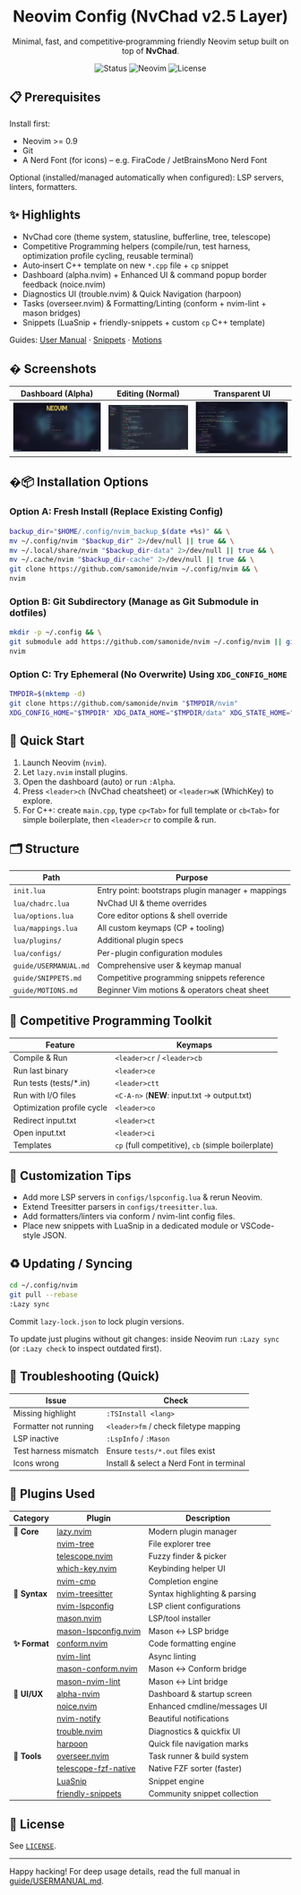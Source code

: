 <div align="center">

# Neovim Config (NvChad v2.5 Layer)

Minimal, fast, and competitive‑programming friendly Neovim setup built on top of **NvChad**.

![Status](https://img.shields.io/badge/status-active-success?style=flat-square)
![Neovim](https://img.shields.io/badge/Neovim-%3E=0.9-green?style=flat-square)
![License](https://img.shields.io/badge/License-Unlicense-blue?style=flat-square)

</div>

## 📋 Prerequisites

Install first:
* Neovim >= 0.9
* Git
* A Nerd Font (for icons) – e.g. FiraCode / JetBrainsMono Nerd Font

Optional (installed/managed automatically when configured): LSP servers, linters, formatters.

## ✨ Highlights

* NvChad core (theme system, statusline, bufferline, tree, telescope)
* Competitive Programming helpers (compile/run, test harness, optimization profile cycling, reusable terminal)
* Auto‑insert C++ template on new `*.cpp` file + `cp` snippet
* Dashboard (alpha.nvim) + Enhanced UI & command popup border feedback (noice.nvim)
* Diagnostics UI (trouble.nvim) & Quick Navigation (harpoon)
* Tasks (overseer.nvim) & Formatting/Linting (conform + nvim-lint + mason bridges)
* Snippets (LuaSnip + friendly-snippets + custom `cp` C++ template)

Guides: [User Manual](./guide/USERMANUAL.md) · [Snippets](./guide/SNIPPETS.md) · [Motions](./guide/MOTIONS.md)

## � Screenshots

Dashboard (Alpha) | Editing (Normal) | Transparent UI
:--:|:--:|:--:
![Dashboard](./screenshots/dashboard.png) | ![Normal](./screenshots/normal.png) | ![Transparent](./screenshots/transparent.png)


## �📦 Installation Options

### Option A: Fresh Install (Replace Existing Config)
```bash
backup_dir="$HOME/.config/nvim_backup_$(date +%s)" && \
mv ~/.config/nvim "$backup_dir" 2>/dev/null || true && \
mv ~/.local/share/nvim "$backup_dir-data" 2>/dev/null || true && \
mv ~/.cache/nvim "$backup_dir-cache" 2>/dev/null || true && \
git clone https://github.com/samonide/nvim ~/.config/nvim && \
nvim
```

### Option B: Git Subdirectory (Manage as Git Submodule in dotfiles)
```bash
mkdir -p ~/.config && \
git submodule add https://github.com/samonide/nvim ~/.config/nvim || git clone https://github.com/samonide/nvim ~/.config/nvim && \
nvim
```

### Option C: Try Ephemeral (No Overwrite) Using `XDG_CONFIG_HOME`
```bash
TMPDIR=$(mktemp -d)
git clone https://github.com/samonide/nvim "$TMPDIR/nvim"
XDG_CONFIG_HOME="$TMPDIR" XDG_DATA_HOME="$TMPDIR/data" XDG_STATE_HOME="$TMPDIR/state" XDG_CACHE_HOME="$TMPDIR/cache" nvim
```

## 🚀 Quick Start
1. Launch Neovim (`nvim`).
2. Let `lazy.nvim` install plugins.
3. Open the dashboard (auto) or run `:Alpha`.
4. Press `<leader>ch` (NvChad cheatsheet) or `<leader>wK` (WhichKey) to explore.
5. For C++: create `main.cpp`, type `cp<Tab>` for full template or `cb<Tab>` for simple boilerplate, then `<leader>cr` to compile & run.

## 🗂 Structure
| Path | Purpose |
|------|---------|
| `init.lua` | Entry point: bootstraps plugin manager + mappings |
| `lua/chadrc.lua` | NvChad UI & theme overrides |
| `lua/options.lua` | Core editor options & shell override |
| `lua/mappings.lua` | All custom keymaps (CP + tooling) |
| `lua/plugins/` | Additional plugin specs |
| `lua/configs/` | Per-plugin configuration modules |
| `guide/USERMANUAL.md` | Comprehensive user & keymap manual |
| `guide/SNIPPETS.md` | Competitive programming snippets reference |
| `guide/MOTIONS.md` | Beginner Vim motions & operators cheat sheet |

## 🧠 Competitive Programming Toolkit
Feature | Keymaps
--------|--------
Compile & Run | `<leader>cr` / `<leader>cb`
Run last binary | `<leader>ce`
Run tests (tests/*.in) | `<leader>ctt`
Run with I/O files | `<C-A-n>` (**NEW**: input.txt → output.txt)
Optimization profile cycle | `<leader>co`
Redirect input.txt | `<leader>ct`
Open input.txt | `<leader>ci`
Templates | `cp` (full competitive), `cb` (simple boilerplate)

## 🔧 Customization Tips
* Add more LSP servers in `configs/lspconfig.lua` & rerun Neovim.
* Extend Treesitter parsers in `configs/treesitter.lua`.
* Add formatters/linters via conform / nvim-lint config files.
* Place new snippets with LuaSnip in a dedicated module or VSCode-style JSON.

## ♻️ Updating / Syncing
```bash
cd ~/.config/nvim
git pull --rebase
:Lazy sync
```

Commit `lazy-lock.json` to lock plugin versions.

To update just plugins without git changes: inside Neovim run `:Lazy sync` (or `:Lazy check` to inspect outdated first).

## 🐛 Troubleshooting (Quick)
Issue | Check
------|------
Missing highlight | `:TSInstall <lang>`
Formatter not running | `<leader>fm` / check filetype mapping
LSP inactive | `:LspInfo` / `:Mason`
Test harness mismatch | Ensure `tests/*.out` files exist
Icons wrong | Install & select a Nerd Font in terminal

## 🔌 Plugins Used

| Category | Plugin | Description |
|----------|--------|-------------|
| **🚀 Core** | [lazy.nvim](https://github.com/folke/lazy.nvim) | Modern plugin manager |
| | [nvim-tree](https://github.com/nvim-tree/nvim-tree.lua) | File explorer tree |
| | [telescope.nvim](https://github.com/nvim-telescope/telescope.nvim) | Fuzzy finder & picker |
| | [which-key.nvim](https://github.com/folke/which-key.nvim) | Keybinding helper UI |
| | [nvim-cmp](https://github.com/hrsh7th/nvim-cmp) | Completion engine |
| **🎨 Syntax** | [nvim-treesitter](https://github.com/nvim-treesitter/nvim-treesitter) | Syntax highlighting & parsing |
| | [nvim-lspconfig](https://github.com/neovim/nvim-lspconfig) | LSP client configurations |
| | [mason.nvim](https://github.com/williamboman/mason.nvim) | LSP/tool installer |
| | [mason-lspconfig.nvim](https://github.com/williamboman/mason-lspconfig.nvim) | Mason ↔ LSP bridge |
| **✨ Format** | [conform.nvim](https://github.com/stevearc/conform.nvim) | Code formatting engine |
| | [nvim-lint](https://github.com/mfussenegger/nvim-lint) | Async linting |
| | [mason-conform.nvim](https://github.com/zapling/mason-conform.nvim) | Mason ↔ Conform bridge |
| | [mason-nvim-lint](https://github.com/rshkarin/mason-nvim-lint) | Mason ↔ Lint bridge |
| **🎯 UI/UX** | [alpha-nvim](https://github.com/goolord/alpha-nvim) | Dashboard & startup screen |
| | [noice.nvim](https://github.com/folke/noice.nvim) | Enhanced cmdline/messages UI |
| | [nvim-notify](https://github.com/rcarriga/nvim-notify) | Beautiful notifications |
| | [trouble.nvim](https://github.com/folke/trouble.nvim) | Diagnostics & quickfix UI |
| | [harpoon](https://github.com/ThePrimeagen/harpoon) | Quick file navigation marks |
| **🔧 Tools** | [overseer.nvim](https://github.com/stevearc/overseer.nvim) | Task runner & build system |
| | [telescope-fzf-native](https://github.com/nvim-telescope/telescope-fzf-native.nvim) | Native FZF sorter (faster) |
| | [LuaSnip](https://github.com/L3MON4D3/LuaSnip) | Snippet engine |
| | [friendly-snippets](https://github.com/rafamadriz/friendly-snippets) | Community snippet collection |

## 📜 License
See [`LICENSE`](./LICENSE).

---
Happy hacking! For deep usage details, read the full manual in [guide/USERMANUAL.md](./guide/USERMANUAL.md).
